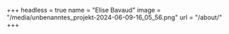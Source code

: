 +++
headless = true
name = "Elise Bavaud"
image = "/media/unbenanntes_projekt-2024-06-09-16_05_56.png"
url = "/about/"
+++
